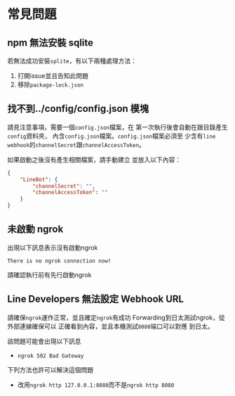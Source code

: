 # 常見問題

## npm 無法安裝 sqlite
若無法成功安裝`splite`，有以下兩種處理方法：

1. 打開issue並且告知此問題
2. 移除`package-lock.json`

## 找不到../config/config.json 模塊
請見注意事項，需要一個`config.json`檔案，在
第一次執行後會自動在跟目錄產生`config`資料夾，
內含`config.json`檔案。`config.json`檔案必須至
少含有`line webhook`的`channelSecret`跟`channelAccessToken`。

如果啟動之後沒有產生相關檔案，請手動建立
並放入以下內容：

``` Json
{
    "LineBot": {
        "channelSecret": "",
        "channelAccessToken": ""
    }
}
```

## 未啟動 ngrok
出現以下訊息表示沒有啟動ngrok
```
There is no ngrok connection now!
```

請確認執行前有先行啟動ngrok

## Line Developers 無法設定 Webhook URL
請確保`ngrok`運作正常，並且確定`ngrok`有成功
Forwarding到日太測試ngrok，從外部連線確保可以
正確看到內容，並且本機測試`8080`端口可以對應
到日太。

該問題可能會出現以下訊息
- `ngrok 502 Bad Gateway`

下列方法也許可以解決這個問題
- 改用`ngrok http 127.0.0.1:8080`而不是`ngrok http 8080`

